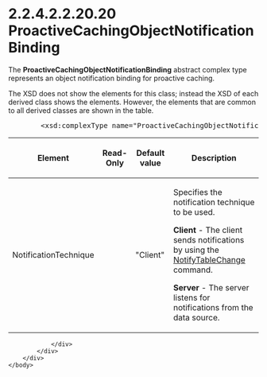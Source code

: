 <html dir="LTR" xmlns:mshelp="http://msdn.microsoft.com/mshelp" xmlns:ddue="http://ddue.schemas.microsoft.com/authoring/2003/5" xmlns:xlink="http://www.w3.org/1999/xlink" xmlns:tool="http://www.microsoft.com/tooltip">
    <head>
        <meta http-equiv="Content-Type" content="text/html; CHARSET=utf-8"></meta>
        <meta name="save" content="history"></meta>
        <title>2.2.4.2.2.20.20 ProactiveCachingObjectNotificationBinding</title>
        <xml>
            <mshelp:toctitle title="2.2.4.2.2.20.20 ProactiveCachingObjectNotificationBinding"></mshelp:toctitle>
            <mshelp:rltitle title="[MS-SSAS]: ProactiveCachingObjectNotificationBinding"></mshelp:rltitle>
            <mshelp:keyword index="A" term="fbfd4e8f-03a0-402d-af07-9ef41540f79c"></mshelp:keyword>
            <mshelp:attr name="DCSext.ContentType" value="open specification"></mshelp:attr>
            <mshelp:attr name="AssetID" value="fbfd4e8f-03a0-402d-af07-9ef41540f79c"></mshelp:attr>
            <mshelp:attr name="TopicType" value="kbRef"></mshelp:attr>
            <mshelp:attr name="DCSext.Title" value="[MS-SSAS]: ProactiveCachingObjectNotificationBinding" />
        </xml>
    </head>
    <body>
        <div id="header">
            <h1 class="heading">2.2.4.2.2.20.20 ProactiveCachingObjectNotificationBinding</h1>
        </div>
        <div id="mainSection">
            <div id="mainBody">
                <div id="allHistory" class="saveHistory"></div>
                <div id="sectionSection0" class="section" name="collapseableSection">
                    

<p>The <b>ProactiveCachingObjectNotificationBinding</b>
abstract complex type represents an object notification binding for proactive
caching.</p>

<p>The XSD does not show the elements for this class; instead
the XSD of each derived class shows the elements. However, the elements that
are common to all derived classes are shown in the table.  </p>

<dl>
<dd>
<div><pre>   &lt;xsd:complexType name=&quot;ProactiveCachingObjectNotificationBinding&quot; abstract=&quot;true&quot; /&gt;
</pre></div>
</dd></dl>

<table>
 <thead>
  <tr>
   <th>
   <p>Element</p>
   </th>
   <th>
   <p>Read-Only</p>
   </th>
   <th>
   <p>Default value</p>
   </th>
   <th>
   <p>Description</p>
   </th>
  </tr>
 </thead>
 <tr>
  <td>
  <p>NotificationTechnique</p>
  </td>
  <td>
  <p> </p>
  </td>
  <td>
  <p>&quot;Client&quot;</p>
  </td>
  <td>
  <p>Specifies the notification technique to be used.</p>
  <p><b>Client</b> - The client sends notifications by
  using the <a href="f52666f6-a501-4f7b-b798-bc026b4474ea.html">NotifyTableChange</a>
  command.</p>
  <p><b>Server</b> - The server listens for notifications
  from the data source.</p>
  </td>
 </tr>
</table>

<p> </p>


                </div>
            </div>
        </div>
    </body>
</html>